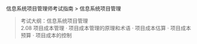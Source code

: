 信息系统项目管理师考试指南 > 信息系统项目管理

> 考试大纲：信息系统项目管理  
> 2.08 项目成本管理 · 项目成本管理的原理和术语 · 项目成本估算 · 项目成本预算 · 项目成本的控制


